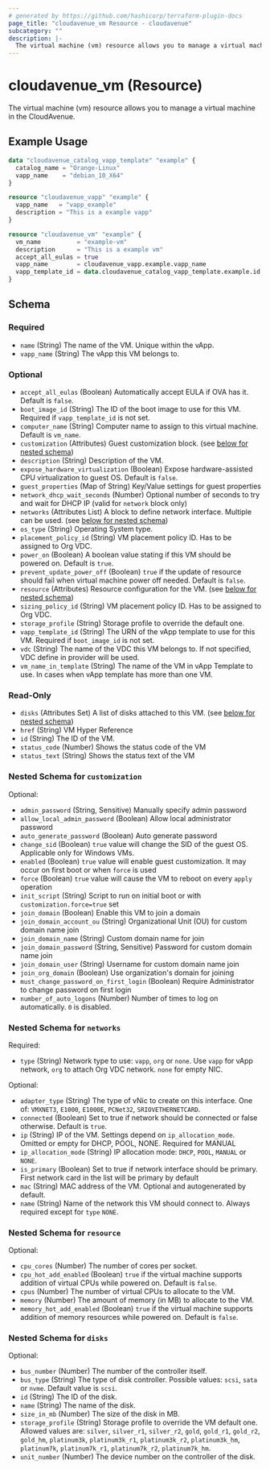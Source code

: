 ```yaml
---
# generated by https://github.com/hashicorp/terraform-plugin-docs
page_title: "cloudavenue_vm Resource - cloudavenue"
subcategory: ""
description: |-
  The virtual machine (vm) resource allows you to manage a virtual machine in the CloudAvenue.
---
```


# cloudavenue_vm (Resource)

The virtual machine (vm) resource allows you to manage a virtual machine in the CloudAvenue.

## Example Usage

```terraform
data "cloudavenue_catalog_vapp_template" "example" {
  catalog_name = "Orange-Linux"
  vapp_name    = "debian_10_X64"
}

resource "cloudavenue_vapp" "example" {
  vapp_name   = "vapp_example"
  description = "This is a example vapp"
}

resource "cloudavenue_vm" "example" {
  vm_name          = "example-vm"
  description      = "This is a example vm"
  accept_all_eulas = true
  vapp_name        = cloudavenue_vapp.example.vapp_name
  vapp_template_id = data.cloudavenue_catalog_vapp_template.example.id
}
```

<!-- schema generated by tfplugindocs -->
## Schema

### Required

- `name` (String) The name of the VM. Unique within the vApp.
- `vapp_name` (String) The vApp this VM belongs to.

### Optional

- `accept_all_eulas` (Boolean) Automatically accept EULA if OVA has it. Default is `false`.
- `boot_image_id` (String) The ID of the boot image to use for this VM. Required if `vapp_template_id` is not set.
- `computer_name` (String) Computer name to assign to this virtual machine. Default is `vm_name`.
- `customization` (Attributes) Guest customization block. (see [below for nested schema](#nestedatt--customization))
- `description` (String) Description of the VM.
- `expose_hardware_virtualization` (Boolean) Expose hardware-assisted CPU virtualization to guest OS. Default is `false`.
- `guest_properties` (Map of String) Key/Value settings for guest properties
- `network_dhcp_wait_seconds` (Number) Optional number of seconds to try and wait for DHCP IP (valid for `network` block only)
- `networks` (Attributes List) A block to define network interface. Multiple can be used. (see [below for nested schema](#nestedatt--networks))
- `os_type` (String) Operating System type.
- `placement_policy_id` (String) VM placement policy ID. Has to be assigned to Org VDC.
- `power_on` (Boolean) A boolean value stating if this VM should be powered on. Default is `true`.
- `prevent_update_power_off` (Boolean) `true` if the update of resource should fail when virtual machine power off needed. Default is `false`.
- `resource` (Attributes) Resource configuration for the VM. (see [below for nested schema](#nestedatt--resource))
- `sizing_policy_id` (String) VM placement policy ID. Has to be assigned to Org VDC.
- `storage_profile` (String) Storage profile to override the default one.
- `vapp_template_id` (String) The URN of the vApp template to use for this VM. Required if `boot_image_id` is not set.
- `vdc` (String) The name of the VDC this VM belongs to. If not specified, VDC define in provider will be used.
- `vm_name_in_template` (String) The name of the VM in vApp Template to use. In cases when vApp template has more than one VM.

### Read-Only

- `disks` (Attributes Set) A list of disks attached to this VM. (see [below for nested schema](#nestedatt--disks))
- `href` (String) VM Hyper Reference
- `id` (String) The ID of the VM.
- `status_code` (Number) Shows the status code of the VM
- `status_text` (String) Shows the status text of the VM

<a id="nestedatt--customization"></a>
### Nested Schema for `customization`

Optional:

- `admin_password` (String, Sensitive) Manually specify admin password
- `allow_local_admin_password` (Boolean) Allow local administrator password
- `auto_generate_password` (Boolean) Auto generate password
- `change_sid` (Boolean) `true` value will change the SID of the guest OS. Applicable only for Windows VMs.
- `enabled` (Boolean) `true` value will enable guest customization. It may occur on first boot or when `force` is used
- `force` (Boolean) `true` value will cause the VM to reboot on every `apply` operation
- `init_script` (String) Script to run on initial boot or with `customization.force=true` set
- `join_domain` (Boolean) Enable this VM to join a domain
- `join_domain_account_ou` (String) Organizational Unit (OU) for custom domain name join
- `join_domain_name` (String) Custom domain name for join
- `join_domain_password` (String, Sensitive) Password for custom domain name join
- `join_domain_user` (String) Username for custom domain name join
- `join_org_domain` (Boolean) Use organization's domain for joining
- `must_change_password_on_first_login` (Boolean) Require Administrator to change password on first login
- `number_of_auto_logons` (Number) Number of times to log on automatically. `0` is disabled.


<a id="nestedatt--networks"></a>
### Nested Schema for `networks`

Required:

- `type` (String) Network type to use: `vapp`, `org` or `none`. Use `vapp` for vApp network, `org` to attach Org VDC network. `none` for empty NIC.

Optional:

- `adapter_type` (String) The type of vNic to create on this interface. One of: `VMXNET3`, `E1000`, `E1000E`, `PCNet32`, `SRIOVETHERNETCARD`.
- `connected` (Boolean) Set to true if network should be connected or false otherwise. Default is `true`.
- `ip` (String) IP of the VM. Settings depend on `ip_allocation_mode`. Omitted or empty for DHCP, POOL, NONE. Required for MANUAL
- `ip_allocation_mode` (String) IP allocation mode: `DHCP`, `POOL`, `MANUAL` or `NONE`.
- `is_primary` (Boolean) Set to true if network interface should be primary. First network card in the list will be primary by default
- `mac` (String) MAC address of the VM. Optional and autogenerated by default.
- `name` (String) Name of the network this VM should connect to. Always required except for `type` `NONE`.


<a id="nestedatt--resource"></a>
### Nested Schema for `resource`

Optional:

- `cpu_cores` (Number) The number of cores per socket.
- `cpu_hot_add_enabled` (Boolean) `true` if the virtual machine supports addition of virtual CPUs while powered on. Default is `false`.
- `cpus` (Number) The number of virtual CPUs to allocate to the VM.
- `memory` (Number) The amount of memory (in MB) to allocate to the VM.
- `memory_hot_add_enabled` (Boolean) `true` if the virtual machine supports addition of memory resources while powered on. Default is `false`.


<a id="nestedatt--disks"></a>
### Nested Schema for `disks`

Optional:

- `bus_number` (Number) The number of the controller itself.
- `bus_type` (String) The type of disk controller. Possible values: `scsi`, `sata` or `nvme`. Default value is `scsi`.
- `id` (String) The ID of the disk.
- `name` (String) The name of the disk.
- `size_in_mb` (Number) The size of the disk in MB.
- `storage_profile` (String) Storage profile to override the VM default one. Allowed values are: `silver`, `silver_r1`, `silver_r2`, `gold`, `gold_r1`, `gold_r2`, `gold_hm`, `platinum3k`, `platinum3k_r1`, `platinum3k_r2`, `platinum3k_hm`, `platinum7k`, `platinum7k_r1`, `platinum7k_r2`, `platinum7k_hm`.
- `unit_number` (Number) The device number on the controller of the disk.



